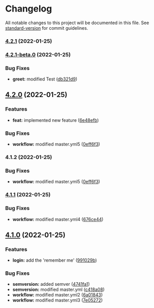 # Changelog

All notable changes to this project will be documented in this file. See [standard-version](https://github.com/conventional-changelog/standard-version) for commit guidelines.

### [4.2.1](https://github.com/cmani97/sem-demo/compare/v4.2.1-beta.0...v4.2.1) (2022-01-25)

### [4.2.1-beta.0](https://github.com/cmani97/sem-demo/compare/v4.2.0...v4.2.1-beta.0) (2022-01-25)


### Bug Fixes

* **greet:** modified Test ([db321d9](https://github.com/cmani97/sem-demo/commit/db321d9cb182dbf59fc2146dbe9ac84ded252839))

## [4.2.0](https://github.com/cmani97/sem-demo/compare/v4.1.1...v4.2.0) (2022-01-25)


### Features

* **feat:** implemented new feature ([6e48efb](https://github.com/cmani97/sem-demo/commit/6e48efb23b5c6e4ce4a27d39cbe4a16488444c3a))


### Bug Fixes

* **workflow:** modified master.yml5 ([0eff6f3](https://github.com/cmani97/sem-demo/commit/0eff6f33bb48b3d6ebc1a9856b07e0faca04a527))

### 4.1.2 (2022-01-25)


### Bug Fixes

* **workflow:** modified master.yml5 ([0eff6f3](https://github.com/cmani97/sem-demo/commit/0eff6f33bb48b3d6ebc1a9856b07e0faca04a527))

### [4.1.1](https://github.com/cmani97/sem-demo/compare/v4.1.0...v4.1.1) (2022-01-25)


### Bug Fixes

* **workflow:** modified master.yml4 ([676ce44](https://github.com/cmani97/sem-demo/commit/676ce44250a12a8c1a81845542fec49c18126fca))

## [4.1.0](https://github.com/cmani97/sem-demo/compare/v1.0.8...v4.1.0) (2022-01-25)


### Features

* **login:** add the 'remember me' ([991029b](https://github.com/cmani97/sem-demo/commit/991029bec9db5075facd67fdcee449a4bcb12416))


### Bug Fixes

* **semversion:** added semver ([4741fa1](https://github.com/cmani97/sem-demo/commit/4741fa199f9ff12a4da4e3f4109f1e085122a461))
* **semversion:** modified master.yml ([c418a08](https://github.com/cmani97/sem-demo/commit/c418a0838a05dc27fe6ceeb83519ac61fb1906da))
* **workflow:** modified master.yml2 ([6a01843](https://github.com/cmani97/sem-demo/commit/6a01843b76e61c11f79aa9137094da37d5d4bd2e))
* **workflow:** modified master.yml3 ([7e05272](https://github.com/cmani97/sem-demo/commit/7e05272920aae9bf824316321be5e28e31e84b6f))
